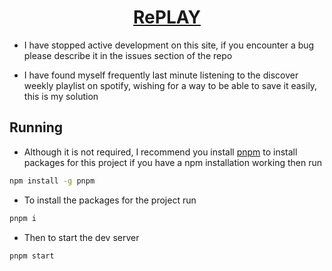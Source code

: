 <div align="center"><h1><a href="https://chazzox.github.io/RePLAY/">RePLAY</a></h1></div>

-   I have stopped active development on this site, if you encounter a bug please describe it in the issues section of the repo

-   I have found myself frequently last minute listening to the discover weekly playlist on spotify, wishing for a way to be able to save it easily, this is my solution

## Running

-   Although it is not required, I recommend you install [pnpm](https://pnpm.io/) to install packages for this project if you have a npm installation working then run

```bash
npm install -g pnpm
```

-   To install the packages for the project run

```bash
pnpm i
```

-   Then to start the dev server

```bash
pnpm start
```
